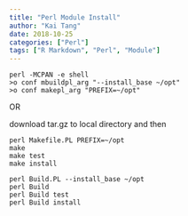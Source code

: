 ```yaml
---
title: "Perl Module Install"
author: "Kai Tang"
date: 2018-10-25
categories: ["Perl"]
tags: ["R Markdown", "Perl", "Module"]
---
```


```{shell eval=FALSE}
perl -MCPAN -e shell
>o conf mbuildpl_arg "--install_base ~/opt"
>o conf makepl_arg "PREFIX=~/opt"
```

OR

download tar.gz to
local directory and then

```{shell eval=FALSE}
perl Makefile.PL PREFIX=~/opt
make 
make test
make install
```

```{shell eval=FALSE}
perl Build.PL --install_base ~/opt
perl Build
perl Build test
perl Build install
```
